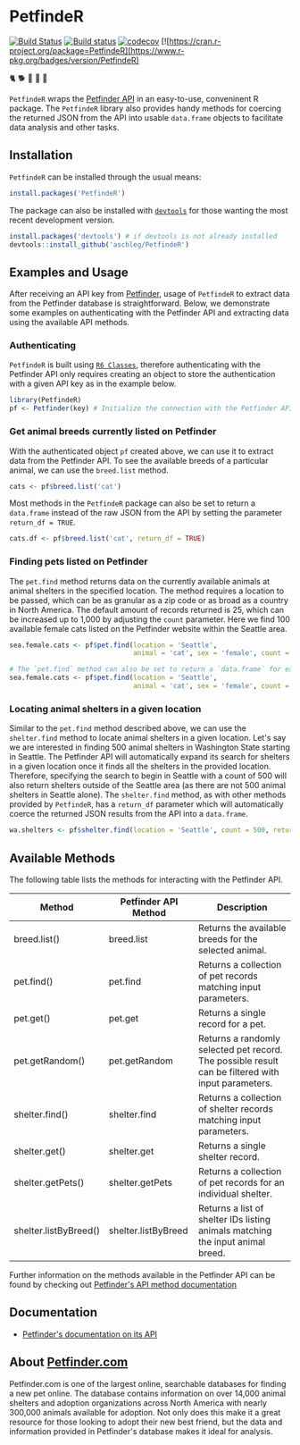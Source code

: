 # PetfindeR

[![Build Status](https://travis-ci.org/aschleg/PetfindeR.svg?branch=master)](https://travis-ci.org/aschleg/PetfindeR)
[![Build status](https://ci.appveyor.com/api/projects/status/78048x1q7086r0dl?svg=true)](https://ci.appveyor.com/project/aschleg/petfinder)
[![codecov](https://codecov.io/gh/aschleg/PetfindeR/branch/master/graph/badge.svg)](https://codecov.io/gh/aschleg/PetfindeR)
[![https://cran.r-project.org/package=PetfindeR](https://www.r-pkg.org/badges/version/PetfindeR)

:cat2: :dog2: :rooster: :rabbit2: :racehorse:

`PetfindeR` wraps the [Petfinder API](https://www.petfinder.com/developers/api-docs) in an easy-to-use, conveninent R package. The `PetfindeR` library also provides handy methods for coercing the returned JSON from the API into usable `data.frame` objects to facilitate data analysis and other tasks. 

## Installation

`PetfindeR` can be installed through the usual means:

~~~ r
install.packages('PetfindeR')
~~~

The package can also be installed with [`devtools`](https://cran.r-project.org/package=devtools) for those wanting the most recent development version.

~~~ r
install.packages('devtools') # if devtools is not already installed
devtools::install_github('aschleg/PetfindeR')
~~~

## Examples and Usage

After receiving an API key from [Petfinder](https://www.petfinder.com/developers/api-key), usage of `PetfindeR` to extract data from the Petfinder database is straightforward. Below, we demonstrate some examples on authenticating with the Petfinder API and extracting data using the available API methods.

### Authenticating

`PetfindeR` is built using [`R6 Classes`](https://cran.r-project.org/package=R6), therefore authenticating with the Petfinder API only requires creating an object to store the authentication with a given API key as in the example below.

~~~ r
library(PetfindeR)
pf <- Petfinder(key) # Initialize the connection with the Petfinder API.
~~~

### Get animal breeds currently listed on Petfinder

With the authenticated object `pf` created above, we can use it to extract data from the Petfinder API. To see the available breeds of a particular animal, we can use the `breed.list` method.

~~~ r
cats <- pf$breed.list('cat')
~~~

Most methods in the `PetfindeR` package can also be set to return a `data.frame` instead of the raw JSON from the API by setting the parameter `return_df = TRUE`.

~~~ r
cats.df <- pf$breed.list('cat', return_df = TRUE)
~~~

### Finding pets listed on Petfinder

The `pet.find` method returns data on the currently available animals at animal shelters in the specified location. The method requires a location to be passed, which can be as granular as a zip code or as broad as a country in North America. The default amount of records returned is 25, which can be increased up to 1,000 by adjusting the `count` parameter. Here we find 100 available female cats listed on the Petfinder website within the Seattle area.

~~~ r
sea.female.cats <- pf$pet.find(location = 'Seattle', 
                               animal = 'cat', sex = 'female', count = 100)

# The `pet.find` method can also be set to return a `data.frame` for easier analysis.
sea.female.cats <- pf$pet.find(location = 'Seattle', 
                               animal = 'cat', sex = 'female', count = 100, return_df = TRUE)
~~~

### Locating animal shelters in a given location

Similar to the `pet.find` method described above, we can use the `shelter.find` method to locate animal shelters in a given location. Let's say we are interested in finding 500 animal shelters in Washington State starting in Seattle. The Petfinder API will automatically expand its search for shelters in a given location once it finds all the shelters in the provided location. Therefore, specifying the search to begin in Seattle with a count of 500 will also return shelters outside of the Seattle area (as there are not 500 animal shelters in Seattle alone). The `shelter.find` method, as with other methods provided by `PetfindeR`, has a `return_df` parameter which will automatically coerce the returned JSON results from the API into a `data.frame`.

~~~ r
wa.shelters <- pf$shelter.find(location = 'Seattle', count = 500, return_df = TRUE)
~~~

## Available Methods

The following table lists the methods for interacting with the Petfinder API.

| Method                | Petfinder API Method | Description                                                                                        |
|-----------------------|----------------------|----------------------------------------------------------------------------------------------------|
| breed.list()          | breed.list           | Returns the available breeds for the selected animal.                                              |
| pet.find()            | pet.find             | Returns a collection of pet records matching input parameters.                                     |
| pet.get()             | pet.get              | Returns a single record for a pet.                                                                 |
| pet.getRandom()       | pet.getRandom        | Returns a randomly selected pet record. The possible result can be filtered with input parameters. |
| shelter.find()        | shelter.find         | Returns a collection of shelter records matching input parameters.                                 |
| shelter.get()         | shelter.get          | Returns a single shelter record.                                                                   |
| shelter.getPets()     | shelter.getPets      | Returns a collection of pet records for an individual shelter.                                     |
| shelter.listByBreed() | shelter.listByBreed  | Returns a list of shelter IDs listing animals matching the input animal breed.                     |

Further information on the methods available in the Petfinder API can be found by checking out [Petfinder's API method documentation](https://www.petfinder.com/developers/api-docs#methods)

## Documentation

* [Petfinder's documentation on its API](https://www.petfinder.com/developers/api-docs)

## About [Petfinder.com](https://www.petfinder.com)

Petfinder.com is one of the largest online, searchable databases for finding a new pet online. The database contains information on over 14,000 animal shelters and adoption organizations across North America with nearly 300,000 animals available for adoption. Not only does this make it a great resource for those looking to adopt their new best friend, but the data and information provided in Petfinder's database makes it ideal for analysis. 